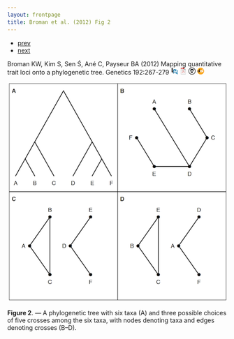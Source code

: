 ```yaml
---
layout: frontpage
title: Broman et al. (2012) Fig 2
---
```


<div class="navbar">
  <div class="navbar-inner">
      <ul class="nav">
          <li><a href="phyloqtl_fig6.html">prev</a></li>
          <li><a href="rigenome_fig2.html">next</a></li>
      </ul>
  </div>
</div>

Broman KW, Kim S, Sen &#346;, An&eacute; C, Payseur BA (2012) Mapping
quantitative trait loci onto a phylogenetic tree.  Genetics
192:267-279
[![PubMed](../icons16/pubmed-icon.png)](https://www.ncbi.nlm.nih.gov/pubmed/22745229)
[![pdf (1.9M)](../icons16/pdf-icon.png)](https://www.genetics.org/content/genetics/192/1/267.full.pdf)
[![source on github](../icons16/github-icon.png)](https://github.com/kbroman/phyloQTLpaper)
[![doi](../icons16/doi-icon.png)](https://doi.org/10.1534/genetics.112.142448)

![Broman et al. (2012) Fig 2](../../assets/bigpublpics/phyloqtl_fig2_lg.png)

**Figure 2**. &mdash; A phylogenetic tree with six taxa (A) and three possible
choices of five crosses among the six taxa, with nodes denoting taxa
and edges denoting crosses (B&ndash;D).

